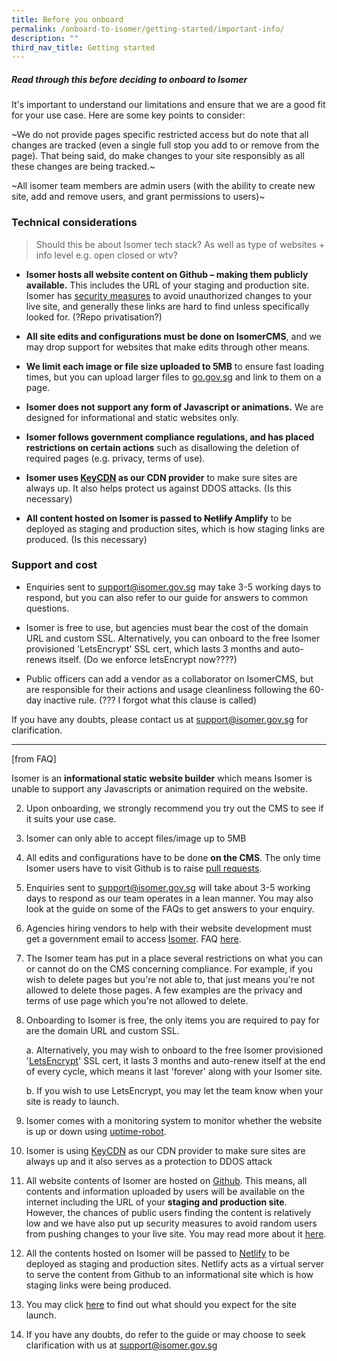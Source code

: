 ```yaml
---
title: Before you onboard
permalink: /onboard-to-isomer/getting-started/important-info/
description: ""
third_nav_title: Getting started
---
```

##### Read through this before deciding to onboard to Isomer
It's important to understand our limitations and ensure that we are a good fit for your use case. Here are some key points to consider:

~We do not provide pages specific restricted access but do note that all changes are tracked (even a single full stop you add to or remove from the page). That being said, do make changes to your site responsibly as all these changes are being tracked.~

~All isomer team members are admin users (with the ability to create new site, add and remove users, and grant permissions to users)~

### Technical considerations
> Should this be about Isomer tech stack? As well as type of websites + info level e.g. open closed or wtv?


- **Isomer hosts all website content on Github – making them publicly available.** This includes the URL of your staging and production site. Isomer has [security measures](https://guide-cms.isomer.gov.sg/faq/security) to avoid unauthorized changes to your live site, and generally these links are hard to find unless specifically looked for. 
(?Repo privatisation?)

- **All site edits and configurations must be done on IsomerCMS**, and we may drop support for websites that make edits through other means.
    
- **We limit each image or file size uploaded to 5MB** to ensure fast loading times, but you can upload larger files to [go.gov.sg](https://go.gov.sg/#/) and link to them on a page.

- **Isomer does not support any form of Javascript or animations.** We are designed for informational and static websites only.
		
- **Isomer follows government compliance regulations, and has placed restrictions on certain actions** such as disallowing the deletion of required pages (e.g. privacy, terms of use).
   
- **Isomer uses [KeyCDN](https://www.keycdn.com/about) as our CDN provider** to make sure sites are always up. It also helps protect us against DDOS attacks. (Is this necessary)
    
- **All content hosted on Isomer is passed to ~~Netlify~~ Amplify** to be deployed as staging and production sites, which is how staging links are produced. (Is this necessary)
    

### Support and cost
- Enquiries sent to [support@isomer.gov.sg](mailto:support@isomer.gov.sg) may take 3-5 working days to respond, but you can also refer to our guide for answers to common questions.
    
- Isomer is free to use, but agencies must bear the cost of the domain URL and custom SSL. Alternatively, you can onboard to the free Isomer provisioned 'LetsEncrypt' SSL cert, which lasts 3 months and auto-renews itself. (Do we enforce letsEncrypt now????)

- Public officers can add a vendor as a collaborator on IsomerCMS, but are responsible for their actions and usage cleanliness following the 60-day inactive rule. (??? I forgot what this clause is called)

If you have any doubts, please contact us at [support@isomer.gov.sg](mailto:support@isomer.gov.sg) for clarification.


---

[from FAQ] 

Isomer is an **informational static website builder** which means Isomer is unable to support any Javascripts or animation required on the website.
    

2. Upon onboarding, we strongly recommend you try out the CMS to see if it suits your use case.
    

3. Isomer can only able to accept files/image up to 5MB
    

4. All edits and configurations have to be done **on the CMS**. The only time Isomer users have to visit Github is to raise [pull requests](https://guide.isomer.gov.sg/guide/publish-your-changes).
    

5. Enquiries sent to support@isomer.gov.sg will take about 3-5 working days to respond as our team operates in a lean manner. You may also look at the guide on some of the FAQs to get answers to your enquiry.
    

6. Agencies hiring vendors to help with their website development must get a government email to access [Isomer](/isomer-announcements). FAQ [here](/faq/vendor-management).
    

7. The Isomer team has put in a place several restrictions on what you can or cannot do on the CMS concerning compliance. For example, if you wish to delete pages but you're not able to, that just means you're not allowed to delete those pages. A few examples are the privacy and terms of use page which you're not allowed to delete.
    

8. Onboarding to Isomer is free, the only items you are required to pay for are the domain URL and custom SSL.
    
	a. Alternatively, you may wish to onboard to the free Isomer provisioned '[LetsEncrypt](https://letsencrypt.org/about/)' SSL cert, it lasts 3 months and auto-renew itself at the end of every cycle, which means it last 'forever' along with your Isomer site.
        
    
	b. If you wish to use LetsEncrypt, you may let the team know when your site is ready to launch.
        
    

9. Isomer comes with a monitoring system to monitor whether the website is up or down using [uptime-robot](https://uptimerobot.com/).
    

10. Isomer is using [KeyCDN](https://www.keycdn.com/about) as our CDN provider to make sure sites are always up and it also serves as a protection to DDOS attack
    

11. All website contents of Isomer are hosted on [Github](https://github.com/about). This means, all contents and information uploaded by users will be available on the internet including the URL of your **staging and production site**. However, the chances of public users finding the content is relatively low and we have also put up security measures to avoid random users from pushing changes to your live site. You may read more about it [here](https://guide-cms.isomer.gov.sg/faq/security).‌
    

12. All the contents hosted on Isomer will be passed to [Netlify](https://www.netlify.com/) to be deployed as staging and production sites. Netlify acts as a virtual server to serve the content from Github to an informational site which is how staging links were being produced.
    

13. You may click [here](/publish-changes-and-site-launch/new-site-launch/what-to-expect-for-site-launch) to find out what should you expect for the site launch.
    

14. If you have any doubts, do refer to the guide or may choose to seek clarification with us at [support@isomer.gov.sg](mailto:%20support@isomer.gov.sg)